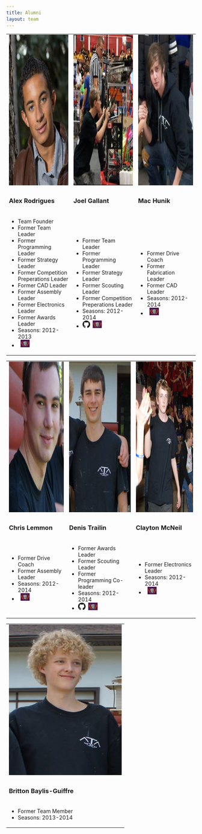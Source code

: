 ```yaml
---
title: Alumni
layout: team
---
```


<table>
    <tr>
        <td>
            <img style="height:400px;width:300px;" src="/members/alex.png" alt="Alex Rodrigues" class="img-rounded">
        </td>
        <td>
            <img style="height:400px;width:300px;" src="/members/joel-gallant.jpeg" alt="Joel Gallant" class="img-rounded">
        </td>
        <td>
            <img style="height:400px;width:300px;" src="/members/machunik.png" alt="Mac Hunik" class="img-rounded">
        </td>
    </tr>
    <tr>
        <td>
            <h3>Alex Rodrigues</h3>
        </td>
        <td>
            <h3>Joel Gallant</h3>
        </td>
        <td>
            <h3>Mac Hunik</h3>
        </td>
    </tr>
    <tr>
        <td>
            <ul class="list-unstyled">
                <li>Team Founder
                <li>Former Team Leader
                <li>Former Programming Leader
                <li>Former Strategy Leader
                <li>Former Competition Preperations Leader
                <li>Former CAD Leader
                <li>Former Assembly Leader
                <li>Former Electronics Leader
                <li>Former Awards Leader
                <li>Seasons: 2012-2013
                <li><a href="http://www.chiefdelphi.com/forums/member.php?u=31890"><img src="/img/CDlogo.png" title="Chief Delphi" height="20px"></a>
            </ul>
        </td>
        <td>
            <ul class="list-unstyled">
                <li>Former Team Leader
                <li>Former Programming Leader
                <li>Former Strategy Leader
                <li>Former Scouting Leader
                <li>Former Competition Preperations Leader
                <li>Seasons: 2012-2014
                <li><a href="https://github.com/joelg236"><img src="/img/github.png" title="GitHub" height="20px"></a><a href="http://www.chiefdelphi.com/forums/member.php?&u=59212"><img src="/img/CDlogo.png" title="Chief Delphi" height="20px"></a>
            </ul>
        </td>
        <td>
            <ul class="list-unstyled">
                <li>Former Drive Coach
                <li>Former Fabrication Leader
                <li>Former CAD Leader
                <li>Seasons: 2012-2014
                <li><a href="http://www.chiefdelphi.com/forums/member.php?u=65077"><img src="/img/CDlogo.png" title="Chief Delphi" height="20px"></a>
            </ul>
        </td>
    </tr>
</table>

<table>
    <tr>
        <td>
            <img style="height:400px;width:300px;" src="/members/chris-lemmon.png" alt="Chris Lemmon" class="img-rounded">
        </td>
        <td>
            <img style="height:400px;width:300px;" src="/members/denis-trailin.jpg" alt="Denis Trailin" class="img-rounded">
        </td>
        <td>
            <img style="height:400px;width:300px;" src="/members/clayton-mcneil.jpg" alt="Clayton McNeil" class="img-rounded">
        </td>
    </tr>
    <tr>
        <td>
            <h3>Chris Lemmon</h3>
        </td>
        <td>
            <h3>Denis Trailin</h3>
        </td>
        <td>
            <h3>Clayton McNeil</h3>
        </td>
    </tr>
    <tr>
        <td>
            <ul class="list-unstyled">
                <li>Former Drive Coach
                <li>Former Assembly Leader
                <li>Seasons: 2012-2014
                <li><a href="http://www.chiefdelphi.com/forums/member.php?u=59215"><img src="/img/CDlogo.png" title="Chief Delphi" height="20px"></a>
            </ul>
        </td>
        <td>
            <ul class="list-unstyled">
                <li>Former Awards Leader
                <li>Former Scouting Leader
                <li>Former Programming Co-leader
                <li>Seasons: 2012-2014
                <li><a href="https://github.com/hiyou102"><img src="/img/github.png" title="GitHub" height="20px"></a><a href="http://www.chiefdelphi.com/forums/member.php?u=65094"><img src="/img/CDlogo.png" title="Chief Delphi" height="20px"></a>
            </ul>
        </td>
        <td>
            <ul class="list-unstyled">
                <li>Former Electronics Leader
                <li>Seasons: 2012-2014
                <li><a href="http://www.chiefdelphi.com/forums/member.php?u=66794"><img src="/img/CDlogo.png" title="Chief Delphi" height="20px"></a>
            </ul>
        </td>
    </tr>
</table>

<table>
	<tr>
		<td>
			<img style="height:400px;width:300px;" src="/members/britton-baylis-giuffre.png" alt="Britton Baylis-Guiffre" class="img-rounded">
		</td>
	</tr>
	<tr>
		<td>
			<h3>Britton Baylis-Guiffre</h3>
		</td>
	</tr>
	<tr>
		<td>
			<ul class="list-unstyled">
				<li>Former Team Member
				<li>Seasons: 2013-2014
			</ul>
		</td>
	</tr>
</table>
